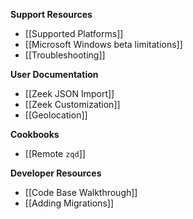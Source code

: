 **Support Resources**

- [[Supported Platforms]]
- [[Microsoft Windows beta limitations]]
- [[Troubleshooting]]

**User Documentation**

- [[Zeek JSON Import]]
- [[Zeek Customization]]
- [[Geolocation]]

**Cookbooks**

- [[Remote `zqd`]]

**Developer Resources**

- [[Code Base Walkthrough]]
- [[Adding Migrations]]
